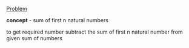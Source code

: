 [Problem](https://cses.fi/problemset/task/1083/)

**concept** - sum of first n natural numbers

to get required number subtract the sum of first n natural number from given sum of numbers


